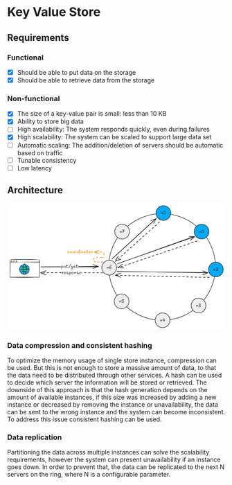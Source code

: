 # Key Value Store

## Requirements

### Functional
- [x] Should be able to put data on the storage
- [x] Should be able to retrieve data from the storage

### Non-functional
- [X] The size of a key-value pair is small: less than 10 KB
- [X] Ability to store big data
- [ ] High availability: The system responds quickly, even during failures
- [X] High scalability: The system can be scaled to support large data set
- [ ] Automatic scaling: The addition/deletion of servers should be automatic based on traffic
- [ ] Tunable consistency
- [ ] Low latency

## Architecture
![Key-value-store](docs/key-value-store.excalidraw.png)

### Data compression and consistent hashing
To optimize the memory usage of single store instance, compression can be used.
But this is not enough to store a massive amount of data, to that the data need to be distributed 
through other services. A hash can be used to decide which server the information will be stored 
or retrieved. The downside of this approach is that the hash generation depends on the amount of 
available instances, if this size was increased by adding a new instance or decreased by removing 
the instance or unavailability, the data can be sent to the wrong instance and the system 
can become inconsistent. To address this issue consistent hashing can be used.

### Data replication
Partitioning the data across multiple instances can solve the scalability requirements, 
however the system can present unavailability if an instance goes down. In order to 
prevent that, the data can be replicated to the next N servers on the ring, where N 
is a configurable parameter.

<!--
### Inconsistency resolution
- Versioning
- Vector locks (vector clocks)

### Failure detection
- All-to-all multicast
- Gossip protocol

### Temporary failures
- Quorum approach
- Sloppy quorum
- Hinted handoff

### Permanent failures
- Anti-entropy protocol
- Merkle tree
-->